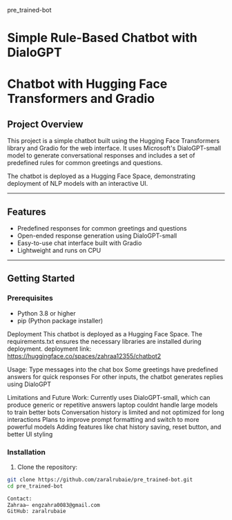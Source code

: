 pre_trained-bot
# Simple Rule-Based Chatbot with DialoGPT
# Chatbot with Hugging Face Transformers and Gradio
## Project Overview

This project is a simple chatbot built using the Hugging Face Transformers library and Gradio for the web interface. It uses Microsoft's DialoGPT-small model to generate conversational responses and includes a set of predefined rules for common greetings and questions.

The chatbot is deployed as a Hugging Face Space, demonstrating deployment of NLP models with an interactive UI.

---

## Features

- Predefined responses for common greetings and questions
- Open-ended response generation using DialoGPT-small
- Easy-to-use chat interface built with Gradio
- Lightweight and runs on CPU

---

## Getting Started
### Prerequisites

- Python 3.8 or higher
- pip (Python package installer)
  
Deployment
This chatbot is deployed as a Hugging Face Space. The requirements.txt ensures the necessary libraries are installed during deployment.
deployment link: https://huggingface.co/spaces/zahraa12355/chatbot2

Usage:
Type messages into the chat box
Some greetings have predefined answers for quick responses
For other inputs, the chatbot generates replies using DialoGPT

Limitations and Future Work:
Currently uses DialoGPT-small, which can produce generic or repetitive answers
laptop couldnt handle large models to train better bots 
Conversation history is limited and not optimized for long interactions
Plans to improve prompt formatting and switch to more powerful models
Adding features like chat history saving, reset button, and better UI styling

### Installation

1. Clone the repository:

```bash
git clone https://github.com/zaralrubaie/pre_trained-bot.git
cd pre_trained-bot

Contact:
Zahraa— engzahra0083@gmail.com
GitHub: zaralrubaie

